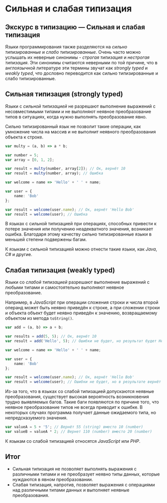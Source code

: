 # Сильная и слабая типизация
## Экскурс в типизацию — Сильная и слабая типизация


Языки программирования также разделяются на *сильно типизированные* и *слабо типизированные*. Очень часто можно услышать их неверные синонимы - *строгая типизация* и *нестрогая типизация*. Эти синонимы считаются неверными по той причине, что в англоязычной литературе эти термины звучат как *strongly typed* и *weakly typed*, что дословно переводится как сильно типизированные и слабо типизированные. 


## Сильная типизация (strongly typed)


Языки с *сильной типизацией* не разрешают выполнение выражений с несовместимыми типами и не выполняют неявное преобразование типов в ситуациях, когда нужно выполнять преобразование явно.

Сильно типизированный язык не позволит такие операции, как умножение числа на массив и не выполнит неявного преобразования объекта к строке.

`````ts
var multy = (a, b) => a * b;

var number = 5;
var array = [0, 1, 2];

var result = multy(number, array[2]); // Ок, вернёт 10
var result = multy(number, array); // Ошибка

var welcome = name => 'Hello' + ' ' + name;

var user = { 
    name: 'Bob' 
};

var result = welcome(user.name); // Ок, вернёт 'Hello Bob'
var result = welcome(user); // Ошибка
`````

В языках с сильной типизацией при операциях, способных привести к потере значения или получению неадекватного значения, возникает ошибка. Благодаря этому качеству сильно типизированные языки в меньшей степени подвержены багам.


К языкам с сильной типизацией можно отнести такие языки, как *Java*, *C#* и другие.


## Слабая типизация (weakly typed)


Языки со *слабой типизацией* разрешают выполнение выражений с любыми типами и самостоятельно выполняют неявное преобразование.

Например, в *JavaScript* при операции сложения строки и числа второй операнд может быть неявно приведён к строке, а при сложении строки и объекта объект будет неявно приведён к значению, возвращаемому объектом из метода `toString()`.

`````ts
var add = (a, b) => a + b;

var results = add(5, 5); // Ок, вернёт 10
var result = add('Hello', 5); // Ошибки не будет, но результат будет Hello5

var welcome = name => 'Hello' + ' ' + name;

var user = { 
    name: 'Bob'
};

var result = welcome(user.name); // Ок, вернёт 'Hello Bob'
var result = welcome(user); // Ошибки не будет, но в результате вернёт 'Hello [object Object]'
`````

Из-за того, что в языках со слабой типизацией допускаются неявные преобразования, существует высокая вероятность возникновения трудно выявляемых багов. Такие баги появляются по причине того, что неявное преобразование типов не всегда приводит к ошибке. В некоторых случаях программа получает данные ожидаемого типа, но непредсказуемого значения.

`````ts
var valueA = 5 + '5'; // Вернёт 55 (string) вместо 10 (number)
var valueB = valueA * 2; // Вернет 110 (number) вместо 20 (number)
`````

К языкам со слабой типизацией относятся *JavaScript* или *PHP*.


## Итог

- Сильная типизация не позволяет выполнять выражения с различными типами и не преобразует неявно типы данных, которые нуждаются в явном преобразовании.
- Слабая типизация, напротив, позволяет выражения с операциями над различными типами данных и выполняет неявные преобразования.
